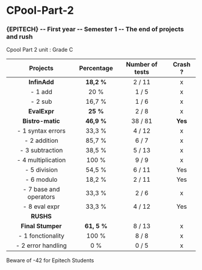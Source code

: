 # CPool-Part-2
### {EPITECH} -- First year -- Semester 1 -- The end of projects and rush

Cpool Part 2 unit : Grade C

|        Projects        | Percentage | Number of tests | Crash ? |
|:----------------------:|:----------:|:---------------:|:-------:|
|        **InfinAdd**        |   **18,2 %**   |      2 / 11     |    x    |
|         - 1 add        |    20 %    |      1 / 5      |    x    |
|         - 2 sub        |   16,7 %   |      1 / 6      |    x    |
|        **EvalExpr**        |    **25 %**    |      2 / 8      |    x    |
|      **Bistro-matic**      |   **46,9 %**   |     38 / 81     |   **Yes**   |
|    - 1 syntax errors   |   33,3 %   |      4 / 12     |    x    |
|      - 2 addition      |   85,7 %   |      6 / 7      |    x    |
|     - 3 subtraction    |   38,5 %   |      5 / 13     |    x    |
|   - 4 multiplication   |    100 %   |      9 / 9      |    x    |
|      - 5 division      |   54,5 %   |      6 / 11     |   Yes   |
|       - 6 modulo       |   18,2 %   |      2 / 11     |   Yes   |
| - 7 base and operators |   33,3 %   |      2 / 6      |    x    |
|      - 8 eval expr     |   33,3 %   |      4 / 12     |   Yes   |
|          **RUSHS**         |            |                 |         |
|      **Final Stumper**     |   **61, 5 %**  |      8 / 13     |    x    |
|    - 1 fonctionality   |    100 %   |      8 / 8      |    x    |
|   - 2 error handling   |     0 %    |      0 / 5      |    x    |

Beware of -42 for Epitech Students
